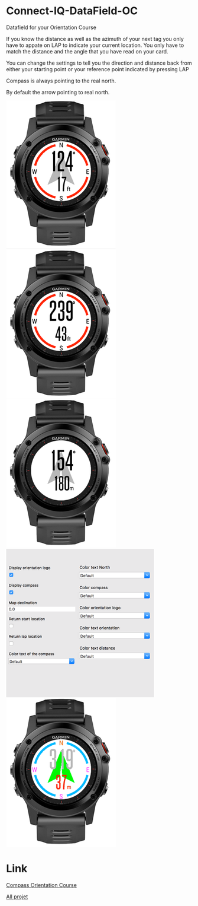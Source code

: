 # Connect-IQ-DataField-OC
Datafield for your Orientation Course

If you know the distance as well as the azimuth of your next tag you only have to appate on LAP to indicate your current location. You only have to match the distance and the angle that you have read on your card.

You can change the settings to tell you the direction and distance back from either your starting point or your reference point indicated by pressing LAP

Compass is always pointing to the real north.

By default the arrow pointing to real north.

![0](https://github.com/ravenfeld/Connect-IQ-DataField-OC/blob/develop/screenshot/0.png)
![0](https://github.com/ravenfeld/Connect-IQ-DataField-OC/blob/develop/screenshot/1.png)
![0](https://github.com/ravenfeld/Connect-IQ-DataField-OC/blob/develop/screenshot/2.png)
![0](https://github.com/ravenfeld/Connect-IQ-DataField-OC/blob/develop/screenshot/3.png)
![0](https://github.com/ravenfeld/Connect-IQ-DataField-OC/blob/develop/screenshot/4.png)


# Link
[Compass Orientation Course](https://apps.garmin.com/fr-FR/apps/a6a81a09-8883-4ae4-8f9d-21ee347a2d84)

[All projet](https://apps.garmin.com/fr-FR/developer/9a164185-3030-48d9-9aef-f5351abe70d8/apps)
